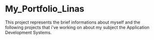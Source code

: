 # My_Portfolio_Linas
This project represents the brief informations about myself and the following projects that i've working on about my subject the Application Development Systems.
